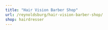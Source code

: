 ```yaml
---
title: "Hair Vision Barber Shop"
url: /reynoldsburg/hair-vision-barber-shop/
shop: hairdresser
---
```

